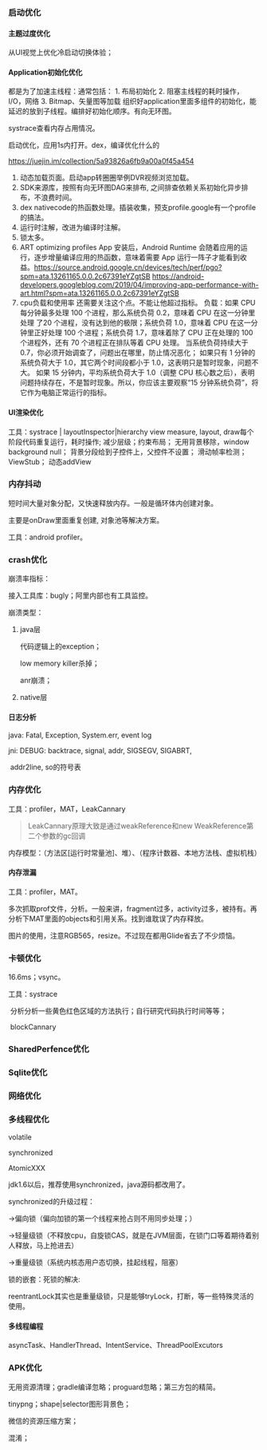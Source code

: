 ### 启动优化
#### 主题过度优化
从UI视觉上优化冷启动切换体验；
#### Application初始化优化
都是为了加速主线程：通常包括：
	1. 布局初始化
	2. 阻塞主线程的耗时操作，I/O，网络
	3. Bitmap、矢量图等加载
	组织好application里面多组件的初始化，能延迟的放到子线程。编排好初始化顺序。有向无环图。



systrace查看内存占用情况。

启动优化，应用1s内打开。dex，编译优化什么的

https://juejin.im/collection/5a93826a6fb9a00a0f45a454



1. 动态加载页面。启动app转圈圈举例DVR视频浏览加载。
2. SDK来源库，按照有向无环图DAG来排布, 之间排查依赖关系初始化异步排布，不浪费时间。
3. dex nativecode的热函数处理。插装收集，预支profile.google有一个profile的搞法。
4. 运行时注解，改进为编译时注解。
5. 锁太多。
6. ART optimizing profiles App 安装后，Android Runtime 会随着应用的运行，逐步增量编译应用的热函数，意味着需要 App 运行一阵子才能看到收益。https://source.android.google.cn/devices/tech/perf/pgo?spm=ata.13261165.0.0.2c67391eYZgtSB
   https://android-developers.googleblog.com/2019/04/improving-app-performance-with-art.html?spm=ata.13261165.0.0.2c67391eYZgtSB
7. cpu负载和使用率 还需要关注这个点。不能让他超过指标。
   负载：如果 CPU 每分钟最多处理 100 个进程，那么系统负荷 0.2，意味着 CPU 在这一分钟里处理 了20 个进程，没有达到他的极限；系统负荷 1.0，意味着 CPU 在这一分钟里正好处理 100 个进程；系统负荷 1.7，意味着除了 CPU 正在处理的 100 个进程外，还有 70 个进程正在排队等着 CPU 处理。
   当系统负荷持续大于 0.7，你必须开始调查了，问题出在哪里，防止情况恶化；
   如果只有 1 分钟的系统负荷大于 1.0，其它两个时间段都小于 1.0，这表明只是暂时现象，问题不大。
   如果 15 分钟内，平均系统负荷大于 1.0（调整 CPU 核心数之后），表明问题持续存在，不是暂时现象。所以，你应该主要观察“15 分钟系统负荷”，将它作为电脑正常运行的指标。

#### UI渲染优化

工具：systrace | layoutInspector|hierarchy view
measure, layout, draw每个阶段代码重复运行，耗时操作;
减少层级；约束布局；
无用背景移除，window background null；
背景分段给到子控件上，父控件不设置；
滑动帧率检测；
ViewStub；
动态addView

### 内存抖动

短时间大量对象分配，又快速释放内存。一般是循环体内创建对象。

主要是onDraw里面重复创建, 对象池等解决方案。

工具：android profiler。

### crash优化

崩溃率指标：

接入工具库：bugly；阿里内部也有工具监控。

崩溃类型：

1. java层

   代码逻辑上的exception；

   low memory killer杀掉；

   anr崩溃；

2. native层

#### 日志分析

java: Fatal, Exception, System.err,  event log

jni:   DEBUG: backtrace, signal, addr, SIGSEGV, SIGABRT, 

​		addr2line, so的符号表

### 内存优化

工具：profiler，MAT，LeakCannary

>  LeakCannary原理大致是通过weakReference和new WeakReference第二个参数的gc回调

内存模型：（方法区[运行时常量池]、堆）、（程序计数器、本地方法栈、虚拟机栈）

#### 内存泄漏

工具：profiler，MAT。

多次抓取prof文件，分析。一般来讲，fragment过多，activity过多，被持有。再分析下MAT里面的objects和引用关系。找到谁耽误了内存释放。

图片的使用，注意RGB565，resize。不过现在都用Glide省去了不少烦恼。

### 卡顿优化  

  16.6ms；vsync。

工具：systrace

​			分析分析一些黄色红色区域的方法执行；自行研究代码执行时间等等；

​            blockCannary

### SharedPerfence优化

### Sqlite优化

### 网络优化

### 多线程优化

volatile

synchronized

AtomicXXX

jdk1.6以后，推荐使用synchronized，java源码都改用了。

synchronized的升级过程：

->偏向锁（偏向加锁的第一个线程来抢占则不用同步处理；）

->轻量级锁（不释放cpu，自旋锁CAS，就是在JVM层面，在锁门口等着期待着别人释放，马上抢进去）

->重量级锁（系统内核态用户态切换，挂起线程，阻塞）

锁的嵌套：死锁的解决:

reentrantLock其实也是重量级锁，只是能够tryLock，打断，等一些特殊灵活的使用。



#### 多线程编程

asyncTask、HandlerThread、IntentService、ThreadPoolExcutors



### APK优化

无用资源清理；gradle编译忽略；proguard忽略；第三方包的精简。

tinypng；shape|selector图形背景色；

微信的资源压缩方案；

混淆；
